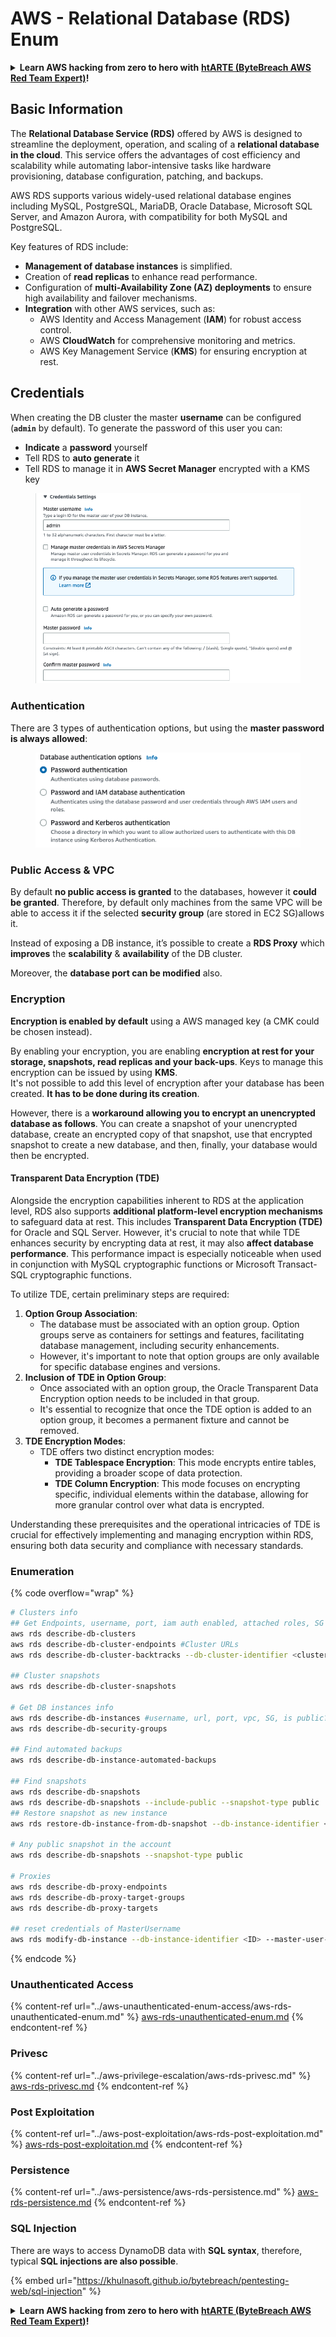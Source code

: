 # AWS - Relational Database (RDS) Enum

<details>

<summary><strong>Learn AWS hacking from zero to hero with</strong> <a href="https://training.bytebreach.xyz/courses/arte"><strong>htARTE (ByteBreach AWS Red Team Expert)</strong></a><strong>!</strong></summary>

Other ways to support ByteBreach:

* If you want to see your **company advertised in ByteBreach** or **download ByteBreach in PDF** Check the [**SUBSCRIPTION PLANS**](https://github.com/sponsors/khulnasoft)!
* Get the [**official PEASS & ByteBreach swag**](https://peass.creator-spring.com)
* Discover [**The PEASS Family**](https://opensea.io/collection/the-peass-family), our collection of exclusive [**NFTs**](https://opensea.io/collection/the-peass-family)
* **Join the** 💬 [**Discord group**](https://discord.gg/hRep4RUj7f) or the [**telegram group**](https://t.me/peass) or **follow** us on **Twitter** 🐦 [**@bytebreach\_live**](https://twitter.com/bytebreach\_live)**.**
* **Share your hacking tricks by submitting PRs to the** [**ByteBreach**](https://github.com/khulnasoft/bytebreach) and [**ByteBreach Cloud**](https://github.com/khulnasoft/bytebreach-cloud) github repos.

</details>

## Basic Information

The **Relational Database Service (RDS)** offered by AWS is designed to streamline the deployment, operation, and scaling of a **relational database in the cloud**. This service offers the advantages of cost efficiency and scalability while automating labor-intensive tasks like hardware provisioning, database configuration, patching, and backups.

AWS RDS supports various widely-used relational database engines including MySQL, PostgreSQL, MariaDB, Oracle Database, Microsoft SQL Server, and Amazon Aurora, with compatibility for both MySQL and PostgreSQL.

Key features of RDS include:

* **Management of database instances** is simplified.
* Creation of **read replicas** to enhance read performance.
* Configuration of **multi-Availability Zone (AZ) deployments** to ensure high availability and failover mechanisms.
* **Integration** with other AWS services, such as:
  * AWS Identity and Access Management (**IAM**) for robust access control.
  * AWS **CloudWatch** for comprehensive monitoring and metrics.
  * AWS Key Management Service (**KMS**) for ensuring encryption at rest.

## Credentials

When creating the DB cluster the master **username** can be configured (**`admin`** by default). To generate the password of this user you can:

* **Indicate** a **password** yourself
* Tell RDS to **auto generate** it
* Tell RDS to manage it in **AWS Secret Manager** encrypted with a KMS key

<figure><img src="../../../.gitbook/assets/image (144).png" alt=""><figcaption></figcaption></figure>

### Authentication

There are 3 types of authentication options, but using the **master password is always allowed**:

<figure><img src="../../../.gitbook/assets/image (227).png" alt=""><figcaption></figcaption></figure>

### Public Access & VPC

By default **no public access is granted** to the databases, however it **could be granted**. Therefore, by default only machines from the same VPC will be able to access it if the selected **security group** (are stored in EC2 SG)allows it.

Instead of exposing a DB instance, it’s possible to create a **RDS Proxy** which **improves** the **scalability** & **availability** of the DB cluster.

Moreover, the **database port can be modified** also.

### Encryption

**Encryption is enabled by default** using a AWS managed key (a CMK could be chosen instead).

By enabling your encryption, you are enabling **encryption at rest for your storage, snapshots, read replicas and your back-ups**. Keys to manage this encryption can be issued by using **KMS**.\
It's not possible to add this level of encryption after your database has been created. **It has to be done during its creation**.

However, there is a **workaround allowing you to encrypt an unencrypted database as follows**. You can create a snapshot of your unencrypted database, create an encrypted copy of that snapshot, use that encrypted snapshot to create a new database, and then, finally, your database would then be encrypted.

#### Transparent Data Encryption (TDE)

Alongside the encryption capabilities inherent to RDS at the application level, RDS also supports **additional platform-level encryption mechanisms** to safeguard data at rest. This includes **Transparent Data Encryption (TDE)** for Oracle and SQL Server. However, it's crucial to note that while TDE enhances security by encrypting data at rest, it may also **affect database performance**. This performance impact is especially noticeable when used in conjunction with MySQL cryptographic functions or Microsoft Transact-SQL cryptographic functions.

To utilize TDE, certain preliminary steps are required:

1. **Option Group Association**:
   * The database must be associated with an option group. Option groups serve as containers for settings and features, facilitating database management, including security enhancements.
   * However, it's important to note that option groups are only available for specific database engines and versions.
2. **Inclusion of TDE in Option Group**:
   * Once associated with an option group, the Oracle Transparent Data Encryption option needs to be included in that group.
   * It's essential to recognize that once the TDE option is added to an option group, it becomes a permanent fixture and cannot be removed.
3. **TDE Encryption Modes**:
   * TDE offers two distinct encryption modes:
     * **TDE Tablespace Encryption**: This mode encrypts entire tables, providing a broader scope of data protection.
     * **TDE Column Encryption**: This mode focuses on encrypting specific, individual elements within the database, allowing for more granular control over what data is encrypted.

Understanding these prerequisites and the operational intricacies of TDE is crucial for effectively implementing and managing encryption within RDS, ensuring both data security and compliance with necessary standards.

### Enumeration

{% code overflow="wrap" %}
```bash
# Clusters info
## Get Endpoints, username, port, iam auth enabled, attached roles, SG
aws rds describe-db-clusters
aws rds describe-db-cluster-endpoints #Cluster URLs
aws rds describe-db-cluster-backtracks --db-cluster-identifier <cluster-name>

## Cluster snapshots
aws rds describe-db-cluster-snapshots

# Get DB instances info
aws rds describe-db-instances #username, url, port, vpc, SG, is public?
aws rds describe-db-security-groups

## Find automated backups
aws rds describe-db-instance-automated-backups

## Find snapshots
aws rds describe-db-snapshots 
aws rds describe-db-snapshots --include-public --snapshot-type public
## Restore snapshot as new instance
aws rds restore-db-instance-from-db-snapshot --db-instance-identifier <ID> --db-snapshot-identifier <ID> --availability-zone us-west-2a

# Any public snapshot in the account
aws rds describe-db-snapshots --snapshot-type public

# Proxies
aws rds describe-db-proxy-endpoints
aws rds describe-db-proxy-target-groups
aws rds describe-db-proxy-targets

## reset credentials of MasterUsername
aws rds modify-db-instance --db-instance-identifier <ID> --master-user-password <NewPassword> --apply-immediately
```
{% endcode %}

### Unauthenticated Access

{% content-ref url="../aws-unauthenticated-enum-access/aws-rds-unauthenticated-enum.md" %}
[aws-rds-unauthenticated-enum.md](../aws-unauthenticated-enum-access/aws-rds-unauthenticated-enum.md)
{% endcontent-ref %}

### Privesc

{% content-ref url="../aws-privilege-escalation/aws-rds-privesc.md" %}
[aws-rds-privesc.md](../aws-privilege-escalation/aws-rds-privesc.md)
{% endcontent-ref %}

### Post Exploitation

{% content-ref url="../aws-post-exploitation/aws-rds-post-exploitation.md" %}
[aws-rds-post-exploitation.md](../aws-post-exploitation/aws-rds-post-exploitation.md)
{% endcontent-ref %}

### Persistence

{% content-ref url="../aws-persistence/aws-rds-persistence.md" %}
[aws-rds-persistence.md](../aws-persistence/aws-rds-persistence.md)
{% endcontent-ref %}

### SQL Injection

There are ways to access DynamoDB data with **SQL syntax**, therefore, typical **SQL injections are also possible**.

{% embed url="https://khulnasoft.github.io/bytebreach/pentesting-web/sql-injection" %}

<details>

<summary><strong>Learn AWS hacking from zero to hero with</strong> <a href="https://training.bytebreach.xyz/courses/arte"><strong>htARTE (ByteBreach AWS Red Team Expert)</strong></a><strong>!</strong></summary>

Other ways to support ByteBreach:

* If you want to see your **company advertised in ByteBreach** or **download ByteBreach in PDF** Check the [**SUBSCRIPTION PLANS**](https://github.com/sponsors/khulnasoft)!
* Get the [**official PEASS & ByteBreach swag**](https://peass.creator-spring.com)
* Discover [**The PEASS Family**](https://opensea.io/collection/the-peass-family), our collection of exclusive [**NFTs**](https://opensea.io/collection/the-peass-family)
* **Join the** 💬 [**Discord group**](https://discord.gg/hRep4RUj7f) or the [**telegram group**](https://t.me/peass) or **follow** us on **Twitter** 🐦 [**@bytebreach\_live**](https://twitter.com/bytebreach\_live)**.**
* **Share your hacking tricks by submitting PRs to the** [**ByteBreach**](https://github.com/khulnasoft/bytebreach) and [**ByteBreach Cloud**](https://github.com/khulnasoft/bytebreach-cloud) github repos.

</details>
